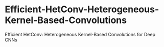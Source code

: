 # Efficient-HetConv-Heterogeneous-Kernel-Based-Convolutions
Efficient HetConv: Heterogeneous Kernel-Based Convolutions for Deep CNNs
